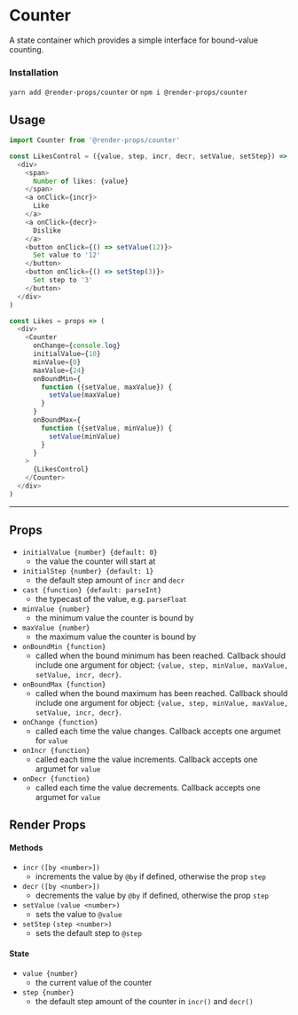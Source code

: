 # Counter
A state container which provides a simple interface for bound-value counting.

### Installation
```yarn add @render-props/counter``` or ```npm i @render-props/counter```

## Usage
```js
import Counter from '@render-props/counter'

const LikesControl = ({value, step, incr, decr, setValue, setStep}) => (
  <div>
    <span>
      Number of likes: {value}
    </span>
    <a onClick={incr}>
      Like
    </a>
    <a onClick={decr}>
      Dislike
    </a>
    <button onClick={() => setValue(12)}>
      Set value to '12'
    </button>
    <button onClick={() => setStep(3)}>
      Set step to '3'
    </button>
  </div>
)

const Likes = props => (
  <div>
    <Counter
      onChange={console.log}
      initialValue={10}
      minValue={0}
      maxValue={24}
      onBoundMin={
        function ({setValue, maxValue}) {
          setValue(maxValue)
        }
      }
      onBoundMax={
        function ({setValue, minValue}) {
          setValue(minValue)
        }
      }
    >
      {LikesControl}
    </Counter>
  </div>
)
```

____

## Props
- `initialValue {number} {default: 0}`
  - the value the counter will start at
- `initialStep {number} {default: 1}`
  - the default step amount of `incr` and `decr`
- `cast {function} {default: parseInt}`
  - the typecast of the value, e.g. `parseFloat`
- `minValue {number}`
  - the minimum value the counter is bound by
- `maxValue {number}`
  - the maximum value the counter is bound by
- `onBoundMin {function}`
  - called when the bound minimum has been reached. Callback should include one
    argument for object: `{value, step, minValue, maxValue, setValue, incr, decr}`.
- `onBoundMax {function}`
  - called when the bound maximum has been reached. Callback should include one
    argument for object: `{value, step, minValue, maxValue, setValue, incr, decr}`.
- `onChange {function}`
  - called each time the value changes. Callback accepts one argumet for `value`
- `onIncr {function}`
  - called each time the value increments. Callback accepts one argumet for `value`
- `onDecr {function}`
  - called each time the value decrements. Callback accepts one argumet for `value`


## Render Props

#### Methods
- `incr` `([by <number>])`
  - increments the value by `@by` if defined, otherwise the prop `step`
- `decr` `([by <number>])`
  - decrements the value by `@by` if defined, otherwise the prop `step`
- `setValue` `(value <number>)`
  - sets the value to `@value`
- `setStep` `(step <number>)`
  - sets the default step to `@step`

#### State
- `value {number}`
  - the current value of the counter
- `step {number}`
  - the default step amount of the counter in `incr()` and `decr()`
